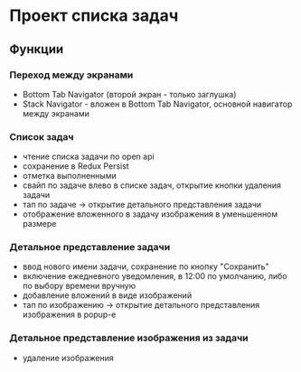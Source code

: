 # Проект списка задач
## Функции
### Переход между экранами
- Bottom Tab Navigator (второй экран - только заглушка)
- Stack Navigator - вложен в Bottom Tab Navigator, основной навигатор между экранами
### Список задач
- чтение списка задачи по open api
- сохранение в Redux Persist
- отметка выполненными
- свайп по задаче влево в списке задач, открытие кнопки удаления задачи
- тап по задаче -> открытие детального представления задачи
- отображение вложенного в задачу изображения в уменьшенном размере
### Детальное представление задачи
- ввод нового имени задачи, сохранение по кнопку "Сохранить"
- включение ежедневного уведомления, в 12:00 по умолчанию, либо по выбору времени вручную
- добавление вложений в виде изображений
- тап по изображению -> открытие детального представления изображения в popup-е
### Детальное представление изображения из задачи
- удаление изображения
